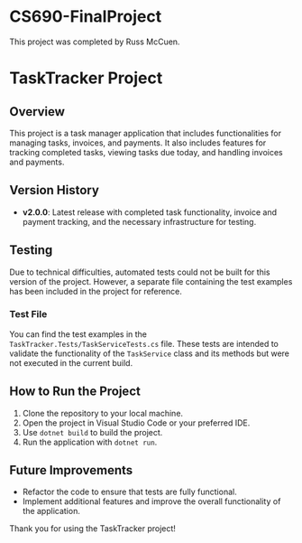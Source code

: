 # CS690-FinalProject
This project was completed by Russ McCuen.

# TaskTracker Project

## Overview
This project is a task manager application that includes functionalities for managing tasks, invoices, and payments. It also includes features for tracking completed tasks, viewing tasks due today, and handling invoices and payments.

## Version History
- **v2.0.0**: Latest release with completed task functionality, invoice and payment tracking, and the necessary infrastructure for testing.
  
## Testing
Due to technical difficulties, automated tests could not be built for this version of the project. However, a separate file containing the test examples has been included in the project for reference.

### Test File
You can find the test examples in the `TaskTracker.Tests/TaskServiceTests.cs` file. These tests are intended to validate the functionality of the `TaskService` class and its methods but were not executed in the current build.

## How to Run the Project
1. Clone the repository to your local machine.
2. Open the project in Visual Studio Code or your preferred IDE.
3. Use `dotnet build` to build the project.
4. Run the application with `dotnet run`.

## Future Improvements
- Refactor the code to ensure that tests are fully functional.
- Implement additional features and improve the overall functionality of the application.

Thank you for using the TaskTracker project!
